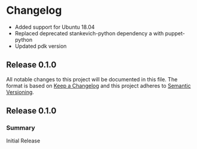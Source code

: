 # Changelog

* Added support for Ubuntu 18.04
* Replaced deprecated stankevich-python dependency a with puppet-python
* Updated pdk version

## Release 0.1.0

All notable changes to this project will be documented in this file. The format is based on [Keep a Changelog](http://keepachangelog.com/en/1.0.0/)
and this project adheres to [Semantic Versioning](http://semver.org).

## Release 0.1.0

### Summary
Initial Release
